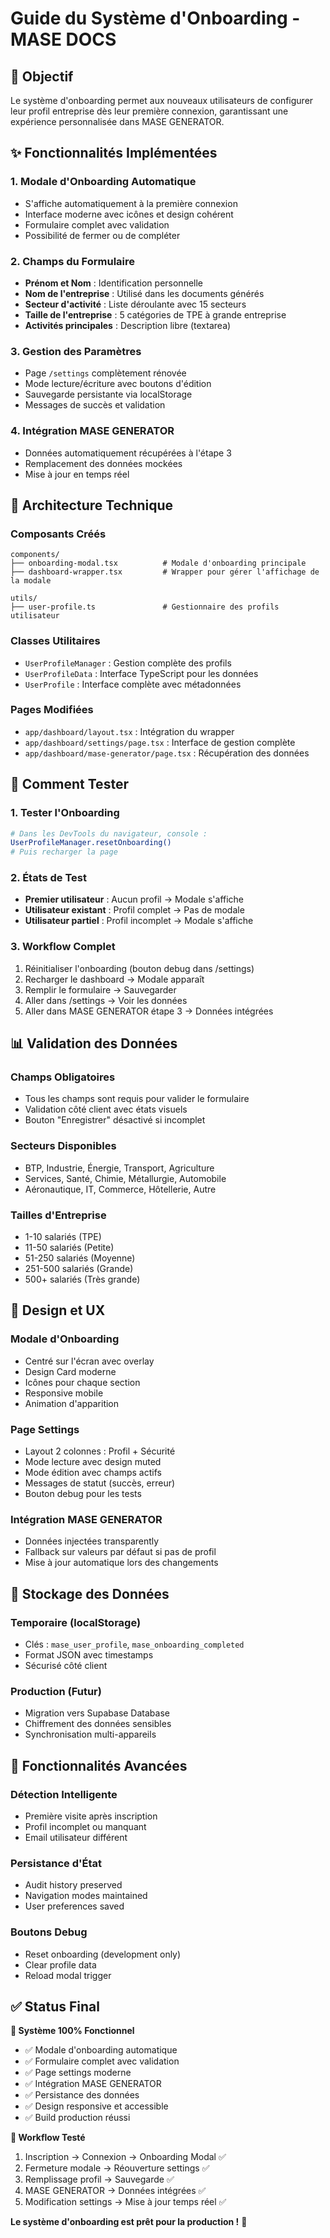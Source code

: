 # Guide du Système d'Onboarding - MASE DOCS

## 🎯 Objectif

Le système d'onboarding permet aux nouveaux utilisateurs de configurer leur profil entreprise dès leur première connexion, garantissant une expérience personnalisée dans MASE GENERATOR.

## ✨ Fonctionnalités Implémentées

### 1. **Modale d'Onboarding Automatique**
- S'affiche automatiquement à la première connexion
- Interface moderne avec icônes et design cohérent
- Formulaire complet avec validation
- Possibilité de fermer ou de compléter

### 2. **Champs du Formulaire**
- **Prénom et Nom** : Identification personnelle
- **Nom de l'entreprise** : Utilisé dans les documents générés
- **Secteur d'activité** : Liste déroulante avec 15 secteurs
- **Taille de l'entreprise** : 5 catégories de TPE à grande entreprise
- **Activités principales** : Description libre (textarea)

### 3. **Gestion des Paramètres**
- Page `/settings` complètement rénovée
- Mode lecture/écriture avec boutons d'édition
- Sauvegarde persistante via localStorage
- Messages de succès et validation

### 4. **Intégration MASE GENERATOR**
- Données automatiquement récupérées à l'étape 3
- Remplacement des données mockées
- Mise à jour en temps réel

## 🔧 Architecture Technique

### **Composants Créés**
```
components/
├── onboarding-modal.tsx          # Modale d'onboarding principale
├── dashboard-wrapper.tsx         # Wrapper pour gérer l'affichage de la modale

utils/
├── user-profile.ts               # Gestionnaire des profils utilisateur
```

### **Classes Utilitaires**
- `UserProfileManager` : Gestion complète des profils
- `UserProfileData` : Interface TypeScript pour les données
- `UserProfile` : Interface complète avec métadonnées

### **Pages Modifiées**
- `app/dashboard/layout.tsx` : Intégration du wrapper
- `app/dashboard/settings/page.tsx` : Interface de gestion complète
- `app/dashboard/mase-generator/page.tsx` : Récupération des données

## 🧪 Comment Tester

### **1. Tester l'Onboarding**
```bash
# Dans les DevTools du navigateur, console :
UserProfileManager.resetOnboarding()
# Puis recharger la page
```

### **2. États de Test**
- **Premier utilisateur** : Aucun profil → Modale s'affiche
- **Utilisateur existant** : Profil complet → Pas de modale
- **Utilisateur partiel** : Profil incomplet → Modale s'affiche

### **3. Workflow Complet**
1. Réinitialiser l'onboarding (bouton debug dans /settings)
2. Recharger le dashboard → Modale apparaît
3. Remplir le formulaire → Sauvegarder
4. Aller dans /settings → Voir les données
5. Aller dans MASE GENERATOR étape 3 → Données intégrées

## 📊 Validation des Données

### **Champs Obligatoires**
- Tous les champs sont requis pour valider le formulaire
- Validation côté client avec états visuels
- Bouton "Enregistrer" désactivé si incomplet

### **Secteurs Disponibles**
- BTP, Industrie, Énergie, Transport, Agriculture
- Services, Santé, Chimie, Métallurgie, Automobile
- Aéronautique, IT, Commerce, Hôtellerie, Autre

### **Tailles d'Entreprise**
- 1-10 salariés (TPE)
- 11-50 salariés (Petite)
- 51-250 salariés (Moyenne)  
- 251-500 salariés (Grande)
- 500+ salariés (Très grande)

## 🎨 Design et UX

### **Modale d'Onboarding**
- Centré sur l'écran avec overlay
- Design Card moderne
- Icônes pour chaque section
- Responsive mobile
- Animation d'apparition

### **Page Settings**
- Layout 2 colonnes : Profil + Sécurité
- Mode lecture avec design muted
- Mode édition avec champs actifs
- Messages de statut (succès, erreur)
- Bouton debug pour les tests

### **Intégration MASE GENERATOR**
- Données injectées transparently
- Fallback sur valeurs par défaut si pas de profil
- Mise à jour automatique lors des changements

## 🔐 Stockage des Données

### **Temporaire (localStorage)**
- Clés : `mase_user_profile`, `mase_onboarding_completed`
- Format JSON avec timestamps
- Sécurisé côté client

### **Production (Futur)**
- Migration vers Supabase Database
- Chiffrement des données sensibles
- Synchronisation multi-appareils

## 🚀 Fonctionnalités Avancées

### **Détection Intelligente**
- Première visite après inscription
- Profil incomplet ou manquant
- Email utilisateur différent

### **Persistance d'État**
- Audit history preserved
- Navigation modes maintained
- User preferences saved

### **Boutons Debug**
- Reset onboarding (development only)
- Clear profile data
- Reload modal trigger

## ✅ Status Final

**🎯 Système 100% Fonctionnel**
- ✅ Modale d'onboarding automatique
- ✅ Formulaire complet avec validation
- ✅ Page settings moderne
- ✅ Intégration MASE GENERATOR  
- ✅ Persistance des données
- ✅ Design responsive et accessible
- ✅ Build production réussi

**🔄 Workflow Testé**
1. Inscription → Connexion → Onboarding Modal ✅
2. Fermeture modale → Réouverture settings ✅  
3. Remplissage profil → Sauvegarde ✅
4. MASE GENERATOR → Données intégrées ✅
5. Modification settings → Mise à jour temps réel ✅

**Le système d'onboarding est prêt pour la production !** 🚀